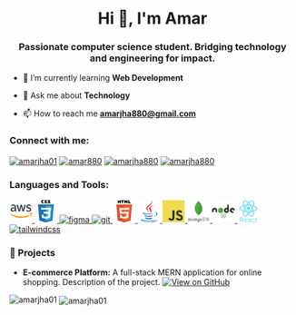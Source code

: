 <h1 align="center">Hi 👋, I'm Amar</h1>
<h3 align="center">Passionate computer science student. Bridging technology and engineering for impact.</h3>

- 🌱 I’m currently learning **Web Development**

- 💬 Ask me about **Technology**

- 📫 How to reach me **amarjha880@gmail.com**

<h3 align="left">Connect with me:</h3>
<p align="left">
  <a href="https://linkedin.com/in/amarjha01" target="blank"><img align="center" src="https://raw.githubusercontent.com/rahuldkjain/github-profile-readme-generator/master/src/images/icons/Social/linked-in-alt.svg" alt="amarjha01" height="30" width="40" /></a>
  <a href="https://www.codechef.com/users/amar880" target="blank"><img align="center" src="https://cdn.jsdelivr.net/npm/simple-icons@3.1.0/icons/codechef.svg" alt="amar880" height="30" width="40" /></a>
  <a href="https://www.hackerrank.com/amarjha880" target="blank"><img align="center" src="https://raw.githubusercontent.com/rahuldkjain/github-profile-readme-generator/master/src/images/icons/Social/hackerrank.svg" alt="amarjha880" height="30" width="40" /></a>
  <a href="https://www.leetcode.com/amarjha880" target="blank"><img align="center" src="https://raw.githubusercontent.com/rahuldkjain/github-profile-readme-generator/master/src/images/icons/Social/leet-code.svg" alt="amarjha880" height="30" width="40" /></a>
</p>

<h3 align="left">Languages and Tools:</h3>
<p align="left"> 
  <a href="https://aws.amazon.com" target="_blank" rel="noreferrer"> <img src="https://raw.githubusercontent.com/devicons/devicon/master/icons/amazonwebservices/amazonwebservices-original-wordmark.svg" alt="aws" width="40" height="40"/> </a> 
  <a href="https://www.w3schools.com/css/" target="_blank" rel="noreferrer"> <img src="https://raw.githubusercontent.com/devicons/devicon/master/icons/css3/css3-original-wordmark.svg" alt="css3" width="40" height="40"/> </a> 
  <a href="https://www.figma.com/" target="_blank" rel="noreferrer"> <img src="https://www.vectorlogo.zone/logos/figma/figma-icon.svg" alt="figma" width="40" height="40"/> </a> 
  <a href="https://git-scm.com/" target="_blank" rel="noreferrer"> <img src="https://www.vectorlogo.zone/logos/git-scm/git-scm-icon.svg" alt="git" width="40" height="40"/> </a> 
  <a href="https://www.w3.org/html/" target="_blank" rel="noreferrer"> <img src="https://raw.githubusercontent.com/devicons/devicon/master/icons/html5/html5-original-wordmark.svg" alt="html5" width="40" height="40"/> </a> 
  <a href="https://www.java.com" target="_blank" rel="noreferrer"> <img src="https://raw.githubusercontent.com/devicons/devicon/master/icons/java/java-original.svg" alt="java" width="40" height="40"/> </a> 
  <a href="https://developer.mozilla.org/en-US/docs/Web/JavaScript" target="_blank" rel="noreferrer"> <img src="https://raw.githubusercontent.com/devicons/devicon/master/icons/javascript/javascript-original.svg" alt="javascript" width="40" height="40"/> </a> 
  <a href="https://www.mongodb.com/" target="_blank" rel="noreferrer"> <img src="https://raw.githubusercontent.com/devicons/devicon/master/icons/mongodb/mongodb-original-wordmark.svg" alt="mongodb" width="40" height="40"/> </a> 
  <a href="https://nodejs.org" target="_blank" rel="noreferrer"> <img src="https://raw.githubusercontent.com/devicons/devicon/master/icons/nodejs/nodejs-original-wordmark.svg" alt="nodejs" width="40" height="40"/> </a> 
  <a href="https://reactjs.org/" target="_blank" rel="noreferrer"> <img src="https://raw.githubusercontent.com/devicons/devicon/master/icons/react/react-original-wordmark.svg" alt="react" width="40" height="40"/> </a> 
  <a href="https://tailwindcss.com/" target="_blank" rel="noreferrer"> <img src="https://www.vectorlogo.zone/logos/tailwindcss/tailwindcss-icon.svg" alt="tailwindcss" width="40" height="40"/> </a>
</p>

<h3 align="left">🚀 Projects</h3>
<ul>
 <li><strong>E-commerce Platform:</strong> A full-stack MERN application for online shopping. Description of the project. 
<a href="https://github.com/Amarjha01/E-commerce">
  <img src="https://res.cloudinary.com/dbnticsz8/image/upload/v1723699947/Figma%20Designs/onexzssgmeyocu3alqy8.svg" alt="View on GitHub" />
</a>
</li>

<!--   <li><strong>Project 2:</strong> Description of the project. <a href="https://github.com/amarjha01/react-project-2">View on GitHub</a></li> -->
<!--   <li><strong>Project 3:</strong> Description of the project. <a href="https://github.com/amarjha01/react-project-3">View on GitHub</a></li> -->
</ul>

<p><img align="left" src="https://github-readme-stats.vercel.app/api/top-langs?username=amarjha01&show_icons=true&locale=en&layout=compact&count_private=true" alt="amarjha01" /></p>

<p>&nbsp;<img align="center" src="https://github-readme-stats.vercel.app/api?username=amarjha01&show_icons=true&locale=en&count_private=true" alt="amarjha01" /></p>
